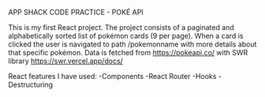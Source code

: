 APP SHACK CODE PRACTICE - POKÉ API

This is my first React project. 
The project consists of a paginated and alphabetically sorted list of pokémon cards (9 per page). When a card is clicked the user is navigated to path /pokemonname with more details about that specific pokémon.
Data is fetched from https://pokeapi.co/ with SWR library https://swr.vercel.app/docs/

React features I have used: 
-Components
-React Router
-Hooks
-Destructuring